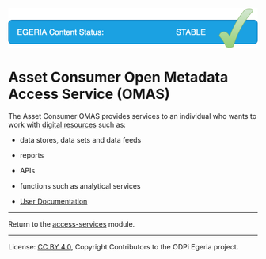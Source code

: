 <!-- SPDX-License-Identifier: CC-BY-4.0 -->
<!-- Copyright Contributors to the ODPi Egeria project. -->

![Released](../../../images/egeria-content-status-released.png#pagewidth)

# Asset Consumer Open Metadata Access Service (OMAS)

The Asset Consumer OMAS provides services to an individual who wants to work
with [digital resources](https://egeria-project.org/concepts/resources) such as:

* data stores, data sets and data feeds
* reports
* APIs
* functions such as analytical services

* [User Documentation](https://egeria-project.org/services/omas/asset-consumer/overview)

----
Return to the [access-services](..) module.

----
License: [CC BY 4.0](https://creativecommons.org/licenses/by/4.0/),
Copyright Contributors to the ODPi Egeria project.
